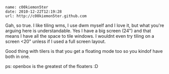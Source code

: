 ```metadata
name: c00kiemon5ter
date: 2010-12-22T12:19:28
url: http://c00kiemon5ter.github.com
```

Gah, so true. I like tiling wms, I use dwm myself and I love it, but what
you're arguing here is understandable. Yes I have a big screen (24") and that
means I have all the space to tile windows. I wouldnt even try tiling on a
screen <20" unless if I used a full screen layout.

Good thing with tilers is that you get a floating mode too so you kindof have
both in one.

ps: openbox is the greatest of the floaters :D
